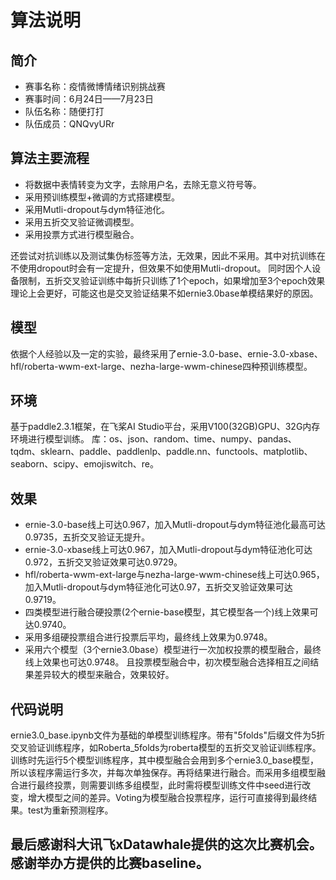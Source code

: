 # 算法说明
## 简介
- 赛事名称：疫情微博情绪识别挑战赛
- 赛事时间：6月24日——7月23日
- 队伍名称：随便打打
- 队伍成员：QNQvyURr

## 算法主要流程
- 将数据中表情转变为文字，去除用户名，去除无意义符号等。
- 采用预训练模型+微调的方式搭建模型。
- 采用Mutli-dropout与dym特征池化。
- 采用五折交叉验证微调模型。
- 采用投票方式进行模型融合。

还尝试对抗训练以及测试集伪标签等方法，无效果，因此不采用。其中对抗训练在不使用dropout时会有一定提升，但效果不如使用Mutli-dropout。
同时因个人设备限制，五折交叉验证训练中每折只训练了1个epoch，如果增加至3个epoch效果理论上会更好，可能这也是交叉验证结果不如ernie3.0base单模结果好的原因。
## 模型
依据个人经验以及一定的实验，最终采用了ernie-3.0-base、ernie-3.0-xbase、hfl/roberta-wwm-ext-large、nezha-large-wwm-chinese四种预训练模型。

## 环境
基于paddle2.3.1框架，在飞桨AI Studio平台，采用V100(32GB)GPU、32G内存环境进行模型训练。
库：os、json、random、time、numpy、pandas、tqdm、sklearn、paddle、paddlenlp、paddle.nn、functools、matplotlib、seaborn、scipy、emojiswitch、re。
## 效果
- ernie-3.0-base线上可达0.967，加入Mutli-dropout与dym特征池化最高可达0.9735，五折交叉验证无提升。
- ernie-3.0-xbase线上可达0.967，加入Mutli-dropout与dym特征池化可达0.972，五折交叉验证效果可达0.9729。
- hfl/roberta-wwm-ext-large与nezha-large-wwm-chinese线上可达0.965，加入Mutli-dropout与dym特征池化可达0.97，五折交叉验证效果可达0.9719。
- 四类模型进行融合硬投票(2个ernie-base模型，其它模型各一个)线上效果可达0.9740。
- 采用多组硬投票组合进行投票后平均，最终线上效果为0.9748。
- 采用六个模型（3个ernie3.0base）模型进行一次加权投票的模型融合，最终线上效果也可达0.9748。
且投票模型融合中，初次模型融合选择相互之间结果差异较大的模型来融合，效果较好。
## 代码说明
ernie3.0_base.ipynb文件为基础的单模型训练程序。带有"5folds"后缀文件为5折交叉验证训练程序，如Roberta_5folds为roberta模型的五折交叉验证训练程序。训练时先运行5个模型训练程序，其中模型融合会用到多个ernie3.0_base模型，所以该程序需运行多次，并每次单独保存。再将结果进行融合。而采用多组模型融合进行最终投票，则需要训练多组模型，此时需将模型训练文件中seed进行改变，增大模型之间的差异。Voting为模型融合投票程序，运行可直接得到最终结果。test为重新预测程序。

## 最后感谢科大讯飞xDatawhale提供的这次比赛机会。感谢举办方提供的比赛baseline。
